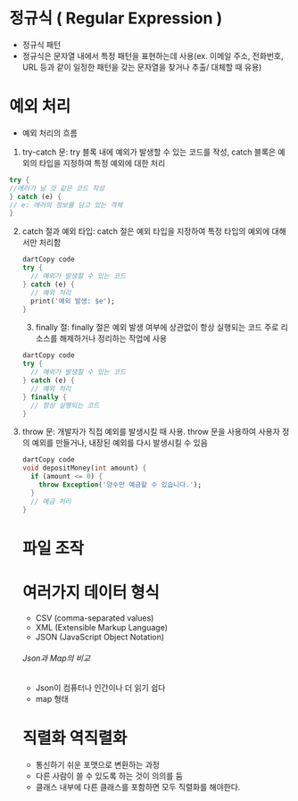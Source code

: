 # 정규식 ( Regular Expression )
- 정규식 패턴
- 정규식은 문자열 내에서 특정 패턴을 표현하는데 사용(ex. 이메일 주소, 전화번호, URL 등과 같이 일정한 패턴을 갖는 문자열을 찾거나 추출/ 대체할 때 유용)

# 예외 처리
-  예외 처리의 흐름
1. try-catch 문: try 블록 내에 예외가 발생할 수 있는 코드를 작성, catch 블록은 예외의 타입을 지정하여 특정 예외에 대한 처리
```dart
try {
//에러가 날 것 같은 코드 작성
} catch (e) {
// e: 에러의 정보를 담고 있는 객체
}
```

2. catch 절과 예외 타입: catch 절은 예외 타입을 지정하여 특정 타입의 예외에 대해서만 처리함
    
    ```dart
    dartCopy code
    try {
      // 예외가 발생할 수 있는 코드
    } catch (e) {
      // 예외 처리
      print('예외 발생: $e');
    }
    ```
    
    3. finally 절: finally 절은 예외 발생 여부에 상관없이 항상 실행되는 코드 주로 리소스를 해제하거나 정리하는 작업에 사용
    ```dart
    dartCopy code
    try {
      // 예외가 발생할 수 있는 코드
    } catch (e) {
      // 예외 처리
    } finally {
      // 항상 실행되는 코드
    }
    ```
    

4. throw 문: 개발자가 직접 예외를 발생시킬 때 사용. throw 문을 사용하여 사용자 정의 예외를 만들거나, 내장된 예외를 다시 발생시킬 수 있음
    
    ```dart
    dartCopy code
    void depositMoney(int amount) {
      if (amount <= 0) {
        throw Exception('양수만 예금할 수 있습니다.');
      }
      // 예금 처리
    }
    ```
    
    # 파일 조작
   
    
    # 여러가지 데이터 형식
    - CSV (comma-separated values)
    - XML (Extensible Markup Language)
    - JSON (JavaScript Object Notation)

   ###### Json과 Map의 비교
    - Json이 컴퓨터나 인간이나 더 읽기 쉽다
    - map 형태
    
    # 직렬화 역직렬화
    - 통신하기 쉬운 포맷으로 변환하는 과정
    - 다른 사람이 쓸 수 있도록 하는 것이 의의를 둠
    - 클래스 내부에 다른 클래스를 포함하면 모두 직렬화를 해야한다.
